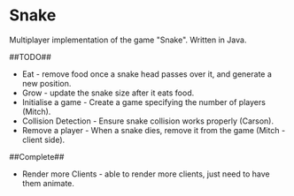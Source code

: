 Snake
=====
Multiplayer implementation of the game "Snake".  Written in Java.

##TODO##
* Eat - remove food once a snake head passes over it, and generate a new position.
* Grow - update the snake size after it eats food.
* Initialise a game - Create a game specifying the number of players (Mitch).
* Collision Detection - Ensure snake collision works properly (Carson).
* Remove a player - When a snake dies, remove it from the game (Mitch - client side).

##Complete##
* Render more Clients - able to render more clients, just need to have them animate.